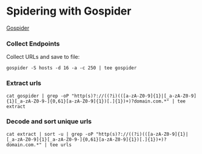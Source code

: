 # Spidering with Gospider
[Gospider](https://github.com/jaeles-project/gospider)

### Collect Endpoints

Collect URLs and save to file: 
```
gospider -S hosts -d 16 -a -c 250 | tee gospider
```

### Extract urls

```
cat gospider | grep -oP "http(s)?://((?i)(([a-zA-Z0-9]{1}|[_a-zA-Z0-9]{1}[_a-zA-Z0-9-]{0,61}[a-zA-Z0-9]{1})[.]{1})+)?domain.com.*" | tee extract
```

### Decode and sort unique urls

```
cat extract | sort -u | grep -oP "http(s)?://((?i)(([a-zA-Z0-9]{1}|[_a-zA-Z0-9]{1}[_a-zA-Z0-9-]{0,61}[a-zA-Z0-9]{1})[.]{1})+)?domain.com.*" | tee urls
```

